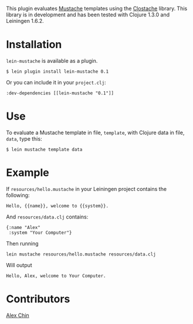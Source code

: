 This plugin evaluates [Mustache](http://mustache.github.com/) templates using the [Clostache](https://github.com/fhd/clostache) library. This library is in development and has been tested with Clojure 1.3.0 and Leiningen 1.6.2.

Installation
============

`lein-mustache` is available as a plugin.

    $ lein plugin install lein-mustache 0.1

Or you can include it in your `project.clj`:

    :dev-dependencies [[lein-mustache "0.1"]]

Use
===

To evaluate a Mustache template in file, `template`, with Clojure data in file, `data`, type this:

    $ lein mustache template data

Example
=======

If `resources/hello.mustache` in your Leiningen project contains the following:

    Hello, {{name}}, welcome to {{system}}.

And `resources/data.clj` contains:

    {:name "Alex"
     :system "Your Computer"}

Then running

    lein mustache resources/hello.mustache resources/data.clj

Will output

    Hello, Alex, welcome to Your Computer.

Contributors
============

[Alex Chin](https://github.com/achin)
